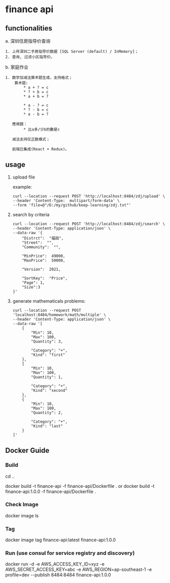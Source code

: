 # finance api

## functionalities 

a. 深圳住房指导价查询

    1. 上传深圳二手房指导价数据 [SQL Server (default) / InMemory]；
    2. 查询, 过滤小区指导价。
    
b. 家庭作业

    1. 数学加减法算术题生成，支持格式；
        算术题: 
            * a + ? = c
            * ? + b = c
            * a + b = ?

            * a - ? = c
            * ? - b = c
            * a - b = ?
        
       應用題：
            * 比a多/少b的數是c
        
       减法支持仅正数模式；
       
       前端已集成(React + Redux)。
        
        
## usage
1. upload file

    example:
    ```
    curl --location --request POST 'http://localhost:8484/zdj/upload' \
    --header 'Content-Type:  multipart/form-data' \
    --form 'file=@"/D:/my/github/keep-learning/zdj.txt"'
    ```

2. search by criteria
    ```
    curl --location --request POST 'http://localhost:8484/zdj/search' \
    --header 'Content-Type: application/json' \
    --data-raw '{
        "Distrct":  "福田",
        "Street":  "",
        "Community":  "",

        "MinPrice":  49000,
        "MaxPrice":  50000,

        "Version":  2021,

        "SortKey":  "Price",
        "Page": 1,
        "Size":3
    }'
    ```
3. generate mathematicals problems:
    ```
    curl --location --request POST 'localhost:8484/homework/math/multiple' \
    --header 'Content-Type: application/json' \
    --data-raw '[
        {
            "Min": 10,
            "Max": 100,
            "Quantity": 3,

            "Category": "+",
            "Kind": "first"
        },
        {
            "Min": 10,
            "Max": 100,
            "Quantity": 1,

            "Category": "+",
            "Kind": "second"
        },
        {
            "Min": 10,
            "Max": 100,
            "Quantity": 2,

            "Category": "+",
            "Kind": "last"
        }
    ]'
    ```
## Docker Guide

### Build
cd ..

docker build -t finance-api -f finance-api/Dockerfile . 
or
docker build -t finance-api:1.0.0 -f finance-api/Dockerfile . 
### Check Image

docker image ls

### Tag

docker image tag finance-api:latest finance-api:1.0.0

### Run (use consul for service registry and discovery)

docker run -d -e AWS_ACCESS_KEY_ID=xyz -e AWS_SECRET_ACCESS_KEY=abc -e AWS_REGION=ap-southeast-1 -e profile=dev  --publish 8484:8484 finance-api:1.0.0
